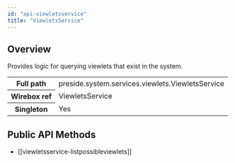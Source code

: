 ```yaml
---
id: "api-viewletsservice"
title: "ViewletsService"
---
```



## Overview




Provides logic for querying viewlets that exist
in the system.<div class="table-responsive"><table class="table table-condensed"><tr><th>Full path</th><td>preside.system.services.viewlets.ViewletsService</td></tr><tr><th>Wirebox ref</th><td>ViewletsService</td></tr><tr><th>Singleton</th><td>Yes</td></tr></table></div>

## Public API Methods

* [[viewletsservice-listpossibleviewlets]]